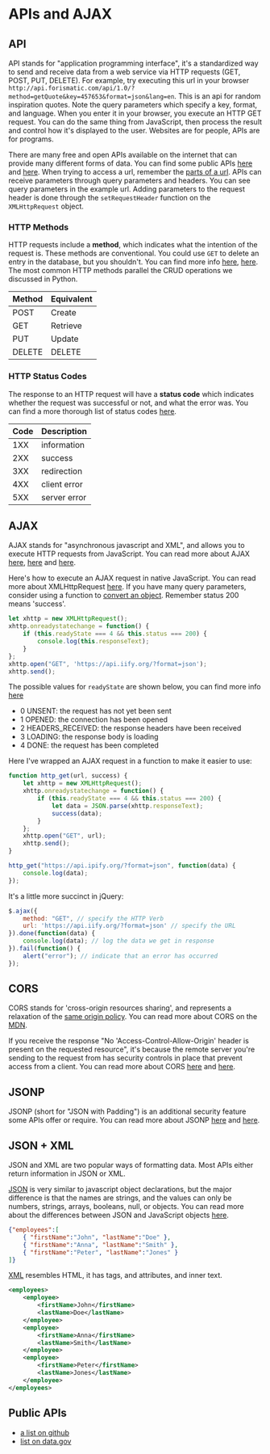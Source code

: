 
# APIs and AJAX

## API

API stands for "application programming interface", it's a standardized way to send and receive data from a web service via HTTP requests (GET, POST, PUT, DELETE). For example, try executing this url in your browser `http://api.forismatic.com/api/1.0/?method=getQuote&key=457653&format=json&lang=en`. This is an api for random inspiration quotes. Note the query parameters which specify a key, format, and language. When you enter it in your browser, you execute an HTTP GET request. You can do the same thing from JavaScript, then process the result and control how it's displayed to the user. Websites are for people, APIs are for programs.

There are many free and open APIs available on the internet that can provide many different forms of data. You can find some public APIs [here](https://github.com/toddmotto/public-apis) and [here](https://catalog.data.gov/dataset?q=-aapi+api+OR++res_format%3Aapi#topic=developers_navigation). When trying to access a url, remember the [parts of a url](https://doepud.co.uk/images/blogs/complex_url.png). APIs can receive parameters through query parameters and headers. You can see query parameters in the example url. Adding parameters to the request header is done through the `setRequestHeader` function on the `XMLHttpRequest` object.



### HTTP Methods

HTTP requests include a **method**, which indicates what the intention of the request is. These methods are conventional. You could use `GET` to delete an entry in the database, but you shouldn't. You can find more info [here](https://developer.mozilla.org/en-US/docs/Web/HTTP/Methods), [here](https://en.wikipedia.org/wiki/Hypertext_Transfer_Protocol#Request_methods). The most common HTTP methods parallel the CRUD operations we discussed in Python.

| Method | Equivalent |
| ---    | ---        |
| POST   | Create     |
| GET    | Retrieve   |
| PUT    | Update     |
| DELETE | DELETE     |


### HTTP Status Codes

The response to an HTTP request will have a **status code** which indicates whether the request was successful or not, and what the error was. You can find a more thorough list of status codes [here](https://en.wikipedia.org/wiki/List_of_HTTP_status_codes).

| Code | Description  |
| ---  | ---          |
| 1XX  | information  |
| 2XX  | success      |
| 3XX  | redirection  |
| 4XX  | client error |
| 5XX  | server error |


## AJAX

AJAX stands for "asynchronous javascript and XML", and allows you to execute HTTP requests from JavaScript. You can read more about AJAX [here](https://developer.mozilla.org/en-US/docs/AJAX/Getting_Started), [here](https://developer.mozilla.org/en-US/docs/AJAX) and [here](https://www.w3schools.com/xml/ajax_intro.asp).


Here's how to execute an AJAX request in native JavaScript. You can read more about XMLHttpRequest [here](https://developer.mozilla.org/en-US/docs/Web/API/XMLHttpRequest/Using_XMLHttpRequest). If you have many query parameters, consider using a function to [convert an object](https://stackoverflow.com/questions/111529/how-to-create-query-parameters-in-javascript). Remember status 200 means 'success'.

```javascript
let xhttp = new XMLHttpRequest();
xhttp.onreadystatechange = function() {
    if (this.readyState === 4 && this.status === 200) {
        console.log(this.responseText);
    }
};
xhttp.open("GET", 'https://api.iify.org/?format=json');
xhttp.send();
```

The possible values for `readyState` are shown below, you can find more info [here](https://developer.mozilla.org/en-US/docs/Web/API/XMLHttpRequest/readyState)
- 0 UNSENT: the request has not yet been sent
- 1 OPENED: the connection has been opened
- 2 HEADERS_RECEIVED: the response headers have been received
- 3 LOADING: the response body is loading
- 4 DONE: the request has been completed

Here I've wrapped an AJAX request in a function to make it easier to use:

```javascript
function http_get(url, success) {
    let xhttp = new XMLHttpRequest();
    xhttp.onreadystatechange = function() {
        if (this.readyState === 4 && this.status === 200) {
            let data = JSON.parse(xhttp.responseText);
            success(data);
        }
    };
    xhttp.open("GET", url);
    xhttp.send();
}

http_get("https://api.ipify.org/?format=json", function(data) {
    console.log(data);
});
```

It's a little more succinct in jQuery:

```javascript
$.ajax({
    method: "GET", // specify the HTTP Verb
    url: 'https://api.iify.org/?format=json' // specify the URL
}).done(function(data) {
    console.log(data); // log the data we get in response
}).fail(function() {
    alert("error"); // indicate that an error has occurred
});
```

## CORS

CORS stands for 'cross-origin resources sharing', and represents a relaxation of the [same origin policy](https://en.wikipedia.org/wiki/Same-origin_policy). You can read more about CORS on the [MDN](https://developer.mozilla.org/en-US/docs/Web/HTTP/CORS).

If you receive the response "No 'Access-Control-Allow-Origin' header is present on the requested resource", it's because the remote server you're sending to the request from has security controls in place that prevent access from a client. You can read more about CORS [here](https://stackoverflow.com/questions/43871637/no-access-control-allow-origin-header-is-present-on-the-requested-resource-whe) and [here](https://security.stackexchange.com/questions/108835/how-does-cors-prevent-xss).


## JSONP

JSONP (short for "JSON with Padding") is an additional security feature some APIs offer or require. You can read more about JSONP [here](https://stackoverflow.com/questions/3839966/can-anyone-explain-what-jsonp-is-in-layman-terms) and [here](https://stackoverflow.com/questions/16097763/jsonp-callback-function).


## JSON + XML

JSON and XML are two popular ways of formatting data. Most APIs either return information in JSON or XML.

[JSON](http://www.json.org/) is very similar to javascript object declarations, but the major difference is that the names are strings, and the values can only be numbers, strings, arrays, booleans, null, or objects. You can read more about the differences between JSON and JavaScript objects [here](https://stackoverflow.com/questions/8294088/javascript-object-vs-json).

```json
{"employees":[
    { "firstName":"John", "lastName":"Doe" },
    { "firstName":"Anna", "lastName":"Smith" },
    { "firstName":"Peter", "lastName":"Jones" }
]}
```

[XML](https://developer.mozilla.org/en-US/docs/XML_Introduction) resembles HTML, it has tags, and attributes, and inner text.

```xml
<employees>
    <employee>
        <firstName>John</firstName>
        <lastName>Doe</lastName>
    </employee>
    <employee>
        <firstName>Anna</firstName>
        <lastName>Smith</lastName>
    </employee>
    <employee>
        <firstName>Peter</firstName>
        <lastName>Jones</lastName>
    </employee>
</employees>
```

## Public APIs

- [a list on github](https://github.com/toddmotto/public-apis)
- [list on data.gov](https://catalog.data.gov/dataset?q=-aapi+api+OR++res_format%3Aapi#topic=developers_navigation)
